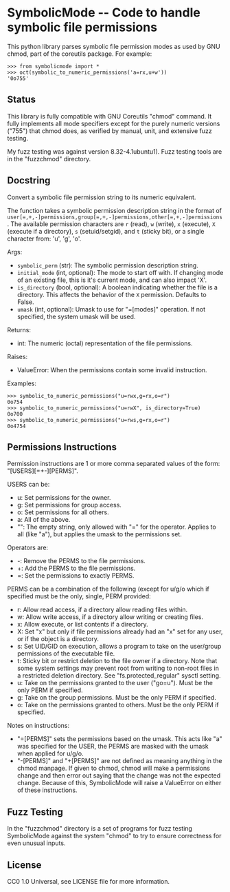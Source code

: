 # SymbolicMode -- Code to handle symbolic file permissions

This python library parses symbolic file permission modes as used by GNU chmod, part
of the coreutils package.  For example:

    >>> from symbolicmode import *
    >>> oct(symbolic_to_numeric_permissions('a=rx,u+w'))
    '0o755'   

## Status

This library is fully compatible with GNU Coreutils "chmod" command. It fully implements
all mode specifiers except for the purely numeric versions ("755") that chmod does,
as verified by manual, unit, and extensive fuzz testing.

My fuzz testing was against version 8.32-4.1ubuntu1).  Fuzz testing tools are in the
"fuzzchmod" directory.

## Docstring

Convert a symbolic file permission string to its numeric equivalent.

The function takes a symbolic permission description string in the format of
`user[=,+,-]permissions,group[=,+,-]permissions,other[=,+,-]permissions`.
The available permission characters are `r` (read), `w` (write), `x` (execute),
`X` (execute if a directory), `s` (setuid/setgid), and `t` (sticky bit), or a single
character from: 'u', 'g', 'o'.

Args:
- `symbolic_perm` (str): The symbolic permission description string.
- `initial_mode` (int, optional): The mode to start off with.  If changing mode of an
        existing file, this is it's current mode, and can also impact 'X'.
- `is_directory` (bool, optional): A boolean indicating whether the file is a directory.
        This affects the behavior of the `X` permission. Defaults to False.
- `umask` (int, optional): Umask to use for "=[modes]" operation.  If not specified, the
        system umask will be used.

Returns:
- int: The numeric (octal) representation of the file permissions.

Raises:
- ValueError: When the permissions contain some invalid instruction.

Examples:

    >>> symbolic_to_numeric_permissions("u=rwx,g=rx,o=r")
    0o754
    >>> symbolic_to_numeric_permissions("u=rwX", is_directory=True)
    0o700
    >>> symbolic_to_numeric_permissions("u=rws,g=rx,o=r")
    0o4754

## Permissions Instructions

Permission instructions are 1 or more comma separated values of the form:
"[USERS][=+-][PERMS]".

USERS can be:

- u: Set permissions for the owner.
- g: Set permissions for group access.
- o: Set permissions for all others.
- a: All of the above.
- "": The empty string, only allowed with "=" for the operator.  Applies to all (like
  "a"), but applies the umask to the permissions set.

Operators are:

- -: Remove the PERMS to the file permissions.
- +: Add the PERMS to the file permissions.
- =: Set the permissions to exactly PERMS.

PERMS can be a combination of the following (except for u/g/o which if specified must
be the only, single, PERM provided:

- r: Allow read access, if a directory allow reading files within.
- w: Allow write access, if a directory allow writing or creating files.
- x: Allow execute, or list contents if a directory.
- X: Set "x" but only if file permissions already had an "x" set for any user, or if
  the object is a directory.
- s: Set UID/GID on execution, allows a program to take on the user/group permissions
  of the executable file.
- t: Sticky bit or restrict deletion to the file owner if a directory.  Note that
  some system settings may prevent root from writing to non-root files in a
  restricted deletion directory.  See "fs.protected\_regular" sysctl setting.
- u: Take on the permissions granted to the user ("go=u").  Must be the only PERM if
  specified.
- g: Take on the group permissions.  Must be the only PERM if specified.
- o: Take on the permissions granted to others.  Must be the only PERM if specified.

Notes on instructions:

- "=[PERMS]" sets the permissions based on the umask.  This acts like "a" was
  specified for the USER, the PERMS are masked with the umask when applied for u/g/o.
- "-[PERMS]" and "+[PERMS]" are not defined as meaning anything in the chmod manpage.
  If given to chmod, chmod will make a permissions change and then error out saying
  that the change was not the expected change.  Because of this, SymbolicMode will
  raise a ValueError on either of these instructions.

## Fuzz Testing

In the "fuzzchmod" directory is a set of programs for fuzz testing SymbolicMode
against the system "chmod" to try to ensure correctness for even unusual inputs.

## License

CC0 1.0 Universal, see LICENSE file for more information.

<!-- vim: ts=4 sw=4 ai et tw=85
-->
